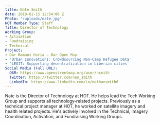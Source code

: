 ```yaml
---
title: Nate Smith
date: 2018-02-15 12:54:00 Z
Photo: "/uploads/nate.jpg"
HOT Member Type: Staff
Title: Director of Technology
Working Group:
- Activation
- Fundraising
- Technical
Project:
- Dar Ramani Huria — Dar Open Map
- 'Urban Innovations: Crowdsourcing Non-Camp Refugee Data'
- 'LEGIT: Supporting decentralization in Liberian cities'
Social Media (Full URL):
  OSM: https://www.openstreetmap.org/user/nsmith
  Twitter: https://twitter.com/nas_smith
  LinkedIn: https://www.linkedin.com/in/nathansmith6
---
```


Nate is the Director of Technology at HOT. He helps lead the Tech Working Group and supports all technology-related projects. Previously as a technical project manager at HOT, he worked on satellite imagery and health related projects. He's actively involved in the Technical, Imagery Coordination, Activation, and Fundraising Working Groups.